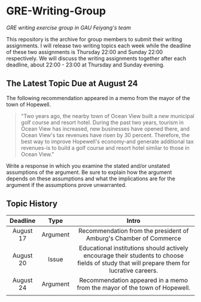 # GRE-Writing-Group
*GRE writing exercise group in GAU Feiyang's team*

This repository is the archive for group members to submit their writing assignments. I will release two writing topics each week while the deadline of these two assignments is Thursday 22:00 and Sunday 22:00 respectively. We will discuss the writing assignments together after each deadline, about 22:00 - 23:00 at Thursday and Sunday evening.

## The Latest Topic Due at August 24

The following recommendation appeared in a memo from the mayor of the town of Hopewell.

> "Two years ago, the nearby town of Ocean View built a new municipal golf course and resort hotel. During the past two years, tourism in Ocean View has increased, new businesses have opened there, and Ocean View's tax revenues have risen by 30 percent. Therefore, the best way to improve Hopewell's economy-and generate additional tax revenues-is to build a golf course and resort hotel similar to those in Ocean View."

Write a response in which you examine the stated and/or unstated assumptions of the argument. Be sure to explain how the argument depends on these assumptions and what the implications are for the argument if the assumptions prove unwarranted.

## Topic History

| Deadline  |   Type   |                  Intro                   |
| :-------: | :------: | :--------------------------------------: |
| August 17 | Argument | Recommendation from the president of Amburg's Chamber of Commerce |
| August 20 |  Issue   | Educational institutions should actively encourage their students to choose fields of study that will prepare them for lucrative careers. |
| August 24 | Argument | Recommendation appeared in a memo from the mayor of the town of Hopewell. |
|           |          |                                          |

